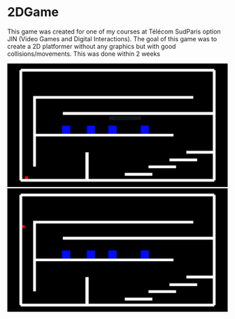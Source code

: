 # 2DGame
This game was created for one of my courses at Télécom SudParis option JIN (Video Games and Digital Interactions).
The goal of this game was to create a 2D platformer without any graphics but with good collisions/movements.
This was done within 2 weeks

![ScreenShot](https://github.com/gleyea/2DGame/blob/master/Screenshots/Screenshot01.PNG)
![ScreenShot](https://github.com/gleyea/2DGame/blob/master/Screenshots/Screenshot02_Collision.PNG)

